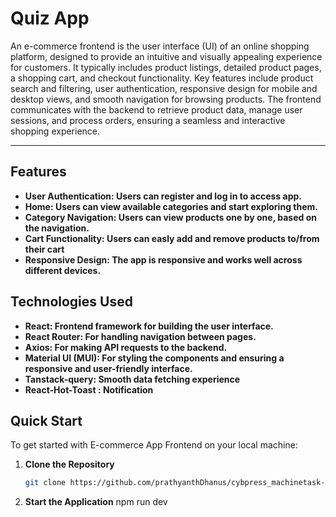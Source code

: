 # Quiz App

An e-commerce frontend is the user interface (UI) of an online shopping platform, designed to provide an intuitive and visually appealing experience for customers. It typically includes product listings, detailed product pages, a shopping cart, and checkout functionality. Key features include product search and filtering, user authentication, responsive design for mobile and desktop views, and smooth navigation for browsing products. The frontend communicates with the backend to retrieve product data, manage user sessions, and process orders, ensuring a seamless and interactive shopping experience.

---

## Features
- **User Authentication: Users can register and log in to access app.** 
- **Home: Users can view available categories and start exploring them.** 
- **Category Navigation: Users can view products one by one, based on the navigation.** 
- **Cart Functionality: Users can easly add and remove products to/from their cart** 
- **Responsive Design: The app is responsive and works well across different devices.** 

## Technologies Used
- **React: Frontend framework for building the user interface.** 
- **React Router: For handling navigation between pages.** 
- **Axios: For making API requests to the backend.** 
- **Material UI (MUI): For styling the components and ensuring a responsive and user-friendly interface.** 
- **Tanstack-query: Smooth data fetching experience** 
- **React-Hot-Toast : Notification** 




## Quick Start

To get started with E-commerce  App Frontend on your local machine:

1. **Clone the Repository**  
   ```bash
   git clone https://github.com/prathyanthDhanus/cybpress_machinetask-e-com_frontend.git

3. **Start the Application**
   npm run dev




